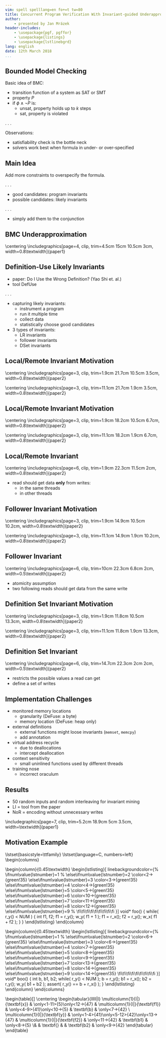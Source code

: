 ```yaml
---
vim: spell spelllang=en fo+=t tw=80
title: Concurrent Program Verification With Invariant-guided Underapproximation
author:
    - presented by Jan Mrázek
header-includes:
    - \usepackage{pgf, pgffor}
    - \usepackage{listings}
    - \usepackage{lstlinebgrd}
lang: english
date: 12th March 2018
...
```


## Bounded Model Checking

Basic idea of BMC:

- transition function of a system as SAT or SMT
- property $P$
- if $\phi\wedge\neg P$ is:
    - unsat, property holds up to $k$ steps
    - sat, property is violated

. . .

Observations:

- satisfiability check is the bottle neck
- solvers work best when formula in under- or over-specified

## Main Idea

Add more constraints to overspecify the formula.

. . .

- good candidates: program invariants
- possible candidates: likely invariants

. . .

- simply add them to the conjunction

## BMC Underapproximation

\centering
\includegraphics[page=4, clip, trim=4.5cm 15cm 10.5cm 3cm, width=0.8\textwidth]{paper1}

## Definition-Use Likely Invariants

- paper: Do I Use the Wrong Definition? (Yao Shi et. al.)
- tool DefUse

. . .

- capturing likely invariants:
    - instrument a program
    - run it multiple time
    - collect data
    - statistically choose good candidates
- 3 types of invariants:
    - LR invariants
    - follower invariants
    - DSet invariants

## Local/Remote Invariant Motivation

\centering
\includegraphics[page=3, clip, trim=1.9cm 21.7cm 10.5cm 3.5cm, width=0.8\textwidth]{paper2}

\centering
\includegraphics[page=3, clip, trim=11.1cm 21.7cm 1.9cm 3.5cm, width=0.8\textwidth]{paper2}

## Local/Remote Invariant Motivation

\centering
\includegraphics[page=3, clip, trim=1.9cm 18.2cm 10.5cm 6.7cm, width=0.8\textwidth]{paper2}

\centering
\includegraphics[page=3, clip, trim=11.1cm 18.2cm 1.9cm 6.7cm, width=0.8\textwidth]{paper2}

## Local/Remote Invariant

\centering
\includegraphics[page=6, clip, trim=1.9cm 22.3cm 11.5cm 2cm, width=0.8\textwidth]{paper2}

- read should get data **only** from writes:
    - in the same threads
    - in other threads

## Follower Invariant Motivation

\centering
\includegraphics[page=3, clip, trim=1.9cm 14.9cm 10.5cm 10.2cm, width=0.8\textwidth]{paper2}

\centering
\includegraphics[page=3, clip, trim=11.1cm 14.9cm 1.9cm 10.2cm, width=0.8\textwidth]{paper2}

## Follower Invariant

\centering
\includegraphics[page=6, clip, trim=10cm 22.3cm 6.8cm 2cm, width=0.5\textwidth]{paper2}

- atomicity assumption
- two following reads should get data from the same write

## Definition Set Invariant Motivation

\centering
\includegraphics[page=3, clip, trim=1.9cm 11.8cm 10.5cm 13.3cm, width=0.8\textwidth]{paper2}

\centering
\includegraphics[page=3, clip, trim=11.1cm 11.8cm 1.9cm 13.3cm, width=0.8\textwidth]{paper2}

## Definition Set Invariant

\centering
\includegraphics[page=6, clip, trim=14.7cm 22.3cm 2cm 2cm, width=0.5\textwidth]{paper2}

- restricts the possible values a read can get
- define a set of writes

## Implementation Challenges

- monitored memory locations
    - granularity (DeFuse: a byte)
    - memory location (DeFuse: heap only)
- external definitions
    - external functions might loose invariants (`memset`, `memcpy`)
    - add annotation
- virtual address recycle
    - due to deallocations
    - intercept deallocation
- context sensitivity
    - small uninlined functions used by different threads
- training nose
    - incorrect oraculum


## Results

- 50 random inputs and random interleaving for invariant mining
- LI = tool from the paper
- NoR = encoding without unnecessary writes

\includegraphics[page=7, clip, trim=5.2cm 18.9cm 5cm 3.5cm, width=\textwidth]{paper1}

## Motivation Example

\lstset{basicstyle=\ttfamily}
\lstset{language=C, numbers=left}
\begin{columns}

\begin{column}{0.45\textwidth}
\begin{lstlisting}[
    linebackgroundcolor={%
        \ifnum\value{lstnumber}=1
            %
        \else\ifnum\value{lstnumber}=2
            \color<2->{green!35}
        \else\ifnum\value{lstnumber}=3
            \color<3->{green!35}
        \else\ifnum\value{lstnumber}=4
            \color<4->{green!35}
        \else\ifnum\value{lstnumber}=5
            \color<5->{green!35}
        \else\ifnum\value{lstnumber}=6
            \color<10->{green!35}
        \else\ifnum\value{lstnumber}=7
            \color<11->{green!35}
        \else\ifnum\value{lstnumber}=8
            \color<12->{green!35}
        \else\ifnum\value{lstnumber}=9
            %
        \fi\fi\fi\fi\fi\fi\fi\fi\fi
  }]
void* foo() {
  while( r_y() < NUM ) {
    int f1, f2;
    f1 = r_y();
    w_y( f1 + 1 );
    f1 = r_x();
    f2 = r_y();
    w_x( f1 + f2 );
  } }
\end{lstlisting}
\end{column}

\begin{column}{0.45\textwidth}
\begin{lstlisting}[
    linebackgroundcolor={%
        \ifnum\value{lstnumber}=1
            %
        \else\ifnum\value{lstnumber}=2
            \color<6->{green!35}
        \else\ifnum\value{lstnumber}=3
            \color<6->{green!35}
        \else\ifnum\value{lstnumber}=4
            \color<7->{green!35}
        \else\ifnum\value{lstnumber}=5
            \color<8->{green!35}
        \else\ifnum\value{lstnumber}=6
            \color<9->{green!35}
        \else\ifnum\value{lstnumber}=7
            \color<13->{green!35}
        \else\ifnum\value{lstnumber}=8
            \color<14->{green!35}
        \else\ifnum\value{lstnumber}=9
            \color<14->{green!35}
        \fi\fi\fi\fi\fi\fi\fi\fi\fi
  }]
void* boo() {
  int b, b1, b2;
  while( r_y() < NUM );
  b = r_y();
  b1 = r_x();
  b2 = r_y();
  w_y( b1 + b2 );
  assert( r_y() ==
    b + r_x() );
}
\end{lstlisting}
\end{column}
\end{columns}

\begin{table}[]
\centering
\begin{tabular}{lllll|l}
\multicolumn{1}{l|}{\textbf{x}} & \only<1-11>{5}\only<12->{47}  &
\multicolumn{1}{l|}{\textbf{f1}} & \only<4-9>{41}\only<10->{5}  &
\textbf{b}  &  \only<7->{42} \\
\multicolumn{1}{l|}{\textbf{y}} & \only<1-4>{41}\only<5-12>{42}\only<13->{47} &
\multicolumn{1}{l|}{\textbf{f2}} & \only<11->{42} &
\textbf{b1} & \only<8->{5}  \\&  &
\textbf{} &  &
\textbf{b2} & \only<9->{42}
\end{tabular}
\end{table}